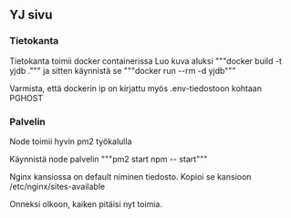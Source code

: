 ## YJ sivu

### Tietokanta
Tietokanta toimii docker containerissa
Luo kuva aluksi
"""docker build -t yjdb ."""
ja sitten käynnistä se
"""docker run --rm -d yjdb"""

Varmista, että dockerin ip on kirjattu myös .env-tiedostoon kohtaan PGHOST

### Palvelin
Node toimii hyvin pm2 työkalulla

Käynnistä node palvelin
"""pm2 start npm -- start"""

Nginx kansiossa on default niminen tiedosto. Kopioi se kansioon /etc/nginx/sites-available

Onneksi olkoon, kaiken pitäisi nyt toimia.
